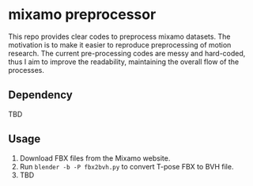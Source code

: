 # mixamo preprocessor 
This repo provides clear codes to preprocess mixamo datasets. The motivation is to make it easier to reproduce preprocessing of motion research. The current pre-processing codes are messy and hard-coded, thus I aim to improve the readability, maintaining the overall flow of the processes.

## Dependency
TBD

## Usage
1. Download FBX files from the Mixamo website.
2. Run `blender -b -P fbx2bvh.py` to convert T-pose FBX to BVH file.
3. TBD
